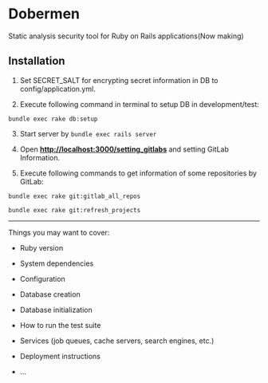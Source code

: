 # Dobermen

Static analysis security tool for Ruby on Rails applications(Now making)

## Installation

1. Set SECRET_SALT for encrypting secret information in DB to config/application.yml.

2. Execute following command in terminal to setup DB in development/test:

```
bundle exec rake db:setup
```

3. Start server by `bundle exec rails server`

4. Open **[http://localhost:3000/setting_gitlabs](http://localhost:3000/setting_gitlabs)** and setting GitLab Information.

5. Execute following commands to get information of some repositories by GitLab:

```
bundle exec rake git:gitlab_all_repos

bundle exec rake git:refresh_projects
```

---

Things you may want to cover:

* Ruby version

* System dependencies

* Configuration

* Database creation

* Database initialization

* How to run the test suite

* Services (job queues, cache servers, search engines, etc.)

* Deployment instructions

* ...
